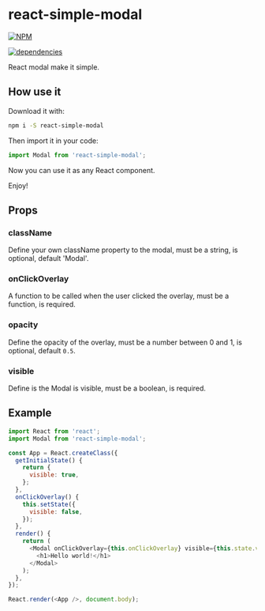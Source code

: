 # react-simple-modal
[![NPM](https://nodei.co/npm/react-simple-modal.png?downloads=true&downloadRank=true&stars=true)](https://nodei.co/npm/react-simple-modal/)

[![dependencies](https://david-dm.org/sergiodxa/react-simple-modal.png)](https://david-dm.org/sergiodxa/react-simple-modal)

React modal make it simple.

## How use it
Download it with:

```bash
npm i -S react-simple-modal
```

Then import it in your code:

```javascript
import Modal from 'react-simple-modal';
```

Now you can use it as any React component.

Enjoy!

## Props
### className
Define your own className property to the modal, must be a string, is optional, default 'Modal'.

### onClickOverlay
A function to be called when the user clicked the overlay, must be a function, is required.

### opacity
Define the opacity of the overlay, must be a number between 0 and 1, is optional, default ```0.5```.

### visible
Define is the Modal is visible, must be a boolean, is required.

## Example
```javascript
import React from 'react';
import Modal from 'react-simple-modal';

const App = React.createClass({
  getInitialState() {
    return {
      visible: true,
    };
  },
  onClickOverlay() {
    this.setState({
      visible: false,
    });
  },
  render() {
    return (
      <Modal onClickOverlay={this.onClickOverlay} visible={this.state.visible}>
        <h1>Hello world!</h1>
      </Modal>
    );
  },
});

React.render(<App />, document.body);
```
